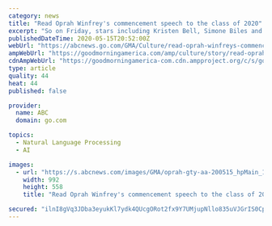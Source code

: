 ```yaml
---
category: news
title: "Read Oprah Winfrey's commencement speech to the class of 2020"
excerpt: "So on Friday, stars including Kristen Bell, Simone Biles and Oprah Winfrey took part in Facebook's #Graduation2020: Celebrate the class of 2020 ceremony to help raise spirits. Editor's Picks Oprah Winfrey talks the 'devastating' impact of COVID-19 on black communities George and Amal Clooney donate more than $1 million for COVID-19 relief and other stars who are giving back Oprah Winfrey: 'It is time for women in the world to set the agenda' \"Let's cut to the chase: This blows."
publishedDateTime: 2020-05-15T20:52:00Z
webUrl: "https://abcnews.go.com/GMA/Culture/read-oprah-winfreys-commencement-speech-class-2020/story?id=70708237"
ampWebUrl: "https://goodmorningamerica.com/amp/culture/story/read-oprah-winfreys-commencement-speech-class-2020-70708237"
cdnAmpWebUrl: "https://goodmorningamerica-com.cdn.ampproject.org/c/s/goodmorningamerica.com/amp/culture/story/read-oprah-winfreys-commencement-speech-class-2020-70708237"
type: article
quality: 44
heat: 44
published: false

provider:
  name: ABC
  domain: go.com

topics:
  - Natural Language Processing
  - AI

images:
  - url: "https://s.abcnews.com/images/GMA/oprah-gty-aa-200515_hpMain_16x9_992.jpg"
    width: 992
    height: 558
    title: "Read Oprah Winfrey's commencement speech to the class of 2020"

secured: "ilnI8gVq3JDba3eyukKl7ydk4QUcgORot2fx9Y7UMjupNllo835uVJGrIS0CpoAGzSu7wDkC759lWZ5QxMF0ZVAvQKwphgP1kX7dJZvaNR7nD5gNCsrHdqHIynOtzOyZrjm0tgd+aXqR9MDezA6N5osAUfYwfEki/5miNlJ7OY+OVd6WazhjocIWk/1relzE6CzNOpI1lZQf69Ksb+Bg9hKf+VZDZT+P3T+zVd4WGSlXT62UPj4qn4lZubmRCam/KUVwqxE9Ke9wRMrgkaNw5VJkojNH5wUPiBkrBWwAl1Sahny8SmXnSofc6aBG8v+A;tiWkcXh7sbbLKQ8qcaH2yg=="
---
```


